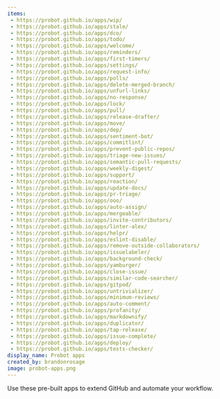 ```yaml
---
items:
 - https://probot.github.io/apps/wip/
 - https://probot.github.io/apps/stale/
 - https://probot.github.io/apps/dco/
 - https://probot.github.io/apps/todo/
 - https://probot.github.io/apps/welcome/
 - https://probot.github.io/apps/reminders/
 - https://probot.github.io/apps/first-timers/
 - https://probot.github.io/apps/settings/
 - https://probot.github.io/apps/request-info/
 - https://probot.github.io/apps/polls/
 - https://probot.github.io/apps/delete-merged-branch/
 - https://probot.github.io/apps/unfurl-links/
 - https://probot.github.io/apps/no-response/
 - https://probot.github.io/apps/lock/
 - https://probot.github.io/apps/pull/
 - https://probot.github.io/apps/release-drafter/
 - https://probot.github.io/apps/move/
 - https://probot.github.io/apps/dep/
 - https://probot.github.io/apps/sentiment-bot/
 - https://probot.github.io/apps/commitlint/
 - https://probot.github.io/apps/prevent-public-repos/
 - https://probot.github.io/apps/triage-new-issues/
 - https://probot.github.io/apps/semantic-pull-requests/
 - https://probot.github.io/apps/weekly-digest/
 - https://probot.github.io/apps/support/
 - https://probot.github.io/apps/reaction/
 - https://probot.github.io/apps/update-docs/
 - https://probot.github.io/apps/pr-triage/
 - https://probot.github.io/apps/ooo/
 - https://probot.github.io/apps/auto-assign/
 - https://probot.github.io/apps/mergeable/
 - https://probot.github.io/apps/invite-contributors/
 - https://probot.github.io/apps/linter-alex/
 - https://probot.github.io/apps/helpr/
 - https://probot.github.io/apps/eslint-disable/
 - https://probot.github.io/apps/remove-outside-collaborators/
 - https://probot.github.io/apps/issuelabeler/
 - https://probot.github.io/apps/background-check/
 - https://probot.github.io/apps/yamburger/
 - https://probot.github.io/apps/close-issue/
 - https://probot.github.io/apps/similar-code-searcher/
 - https://probot.github.io/apps/gitpod/
 - https://probot.github.io/apps/untrivializer/
 - https://probot.github.io/apps/minimum-reviews/
 - https://probot.github.io/apps/auto-comment/
 - https://probot.github.io/apps/profanity/
 - https://probot.github.io/apps/markdownify/
 - https://probot.github.io/apps/duplicator/
 - https://probot.github.io/apps/tap-release/
 - https://probot.github.io/apps/issue-complete/
 - https://probot.github.io/apps/deploy/
 - https://probot.github.io/apps/tests-checker/
display_name: Probot apps
created_by: brandonrosage
image: probot-apps.png
---
```

Use these pre-built apps to extend GitHub and automate your workflow.
